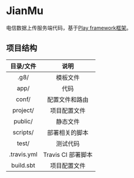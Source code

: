 # JianMu

电信数据上传服务端代码，基于[Play framework框架](https://www.playframework.com/)。

## 项目结构

|  目录/文件  |        说明        |
| :---------: | :----------------: |
|    .g8/     |      模板文件      |
|    app/     |        代码        |
|    conf/    |   配置文件和路由   |
|  project/   |    项目配置文件    |
|   public/   |      静态文件      |
|  scripts/   |   部署相关的脚本   |
|    test/    |      测试代码      |
| .travis.yml | Travis CI 部署脚本 |
|  build.sbt  |    项目配置文件    |
